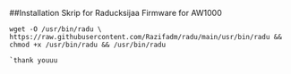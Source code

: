 ##Installation Skrip for Raducksijaa Firmware for AW1000

```
wget -O /usr/bin/radu \
https://raw.githubusercontent.com/Razifadm/radu/main/usr/bin/radu && chmod +x /usr/bin/radu && /usr/bin/radu

`thank youuu
